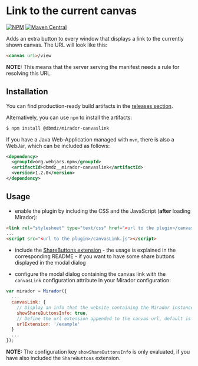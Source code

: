# Link to the current canvas

[![NPM](https://img.shields.io/npm/v/@dbmdz/mirador-canvaslink.svg)](https://www.npmjs.com/package/@dbmdz/mirador-canvaslink)
[![Maven Central](https://img.shields.io/maven-central/v/org.webjars.npm/dbmdz__mirador-canvaslink.svg?maxAge=2592000)](http://search.maven.org/#search%7Cga%7C1%7Ca%3A%22dbmdz__mirador-canvaslink%22)

Adds an extra button to every window that displays a link to the currently shown canvas. The URL will look like this:

```html
<canvas uri>/view
```

**NOTE:** This means that the server serving the manifest needs a rule for resolving this URL.

## Installation

You can find production-ready build artifacts in the [releases section](https://github.com/dbmdz/mirador-plugins/releases).

Alternatively, you can use `npm` to install the artifacts:

```sh
$ npm install @dbmdz/mirador-canvaslink
```

If you have a Java Web-Application managed with `mvn`, there is also a WebJar, which can be included as follows:

```xml
<dependency>
  <groupId>org.webjars.npm</groupId>
  <artifactId>dbmdz__mirador-canvaslink</artifactId>
  <version>1.2.0</version>
</dependency>
```

## Usage

* enable the plugin by including the CSS and the JavaScript (**after** loading Mirador):

```html
<link rel="stylesheet" type="text/css" href="<url to the plugin>/canvasLink.css" />
...
<script src="<url to the plugin>/canvasLink.js"></script>
```

* include the [ShareButtons extension](https://github.com/dbmdz/mirador-plugins/tree/master/ShareButtons) - the usage is explained in the corresponding README - if you want to have some share buttons displayed in the modal dialog

* configure the modal dialog containing the canvas link with the `canvasLink` configuration attribute in your Mirador configuration:

```js
var mirador = Mirador({
  ...
  canvasLink: {
    // Display an info that the website containing the Mirador instance is left by clicking on the share buttons, default is false
    showShareButtonsInfo: true,
    // Define the url extension appended to the canvas url, default is /view
    urlExtension: '/example'
  }
  ...
});
```

**NOTE:** The configuration key `showShareButtonsInfo` is only evaluated, if you have also included the `ShareButtons` extension.
